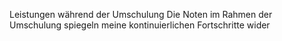 Leistungen während der Umschulung
Die Noten im Rahmen der Umschulung spiegeln meine kontinuierlichen Fortschritte wider
